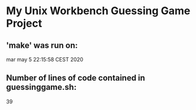 # My Unix Workbench Guessing Game Project
## 'make' was run on:
mar may  5 22:15:58 CEST 2020
## Number of lines of code contained in **guessinggame.sh**:
39
